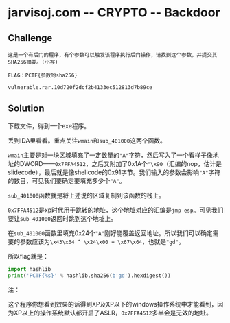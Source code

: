 # jarvisoj.com -- CRYPTO -- Backdoor

## Challenge

```
这是一个有后门的程序，有个参数可以触发该程序执行后门操作，请找到这个参数，并提交其SHA256摘要。(小写)

FLAG：PCTF{参数的sha256}

vulnerable.rar.10d720f2dcf2b4133ec512813d7b89ce
```

## Solution

下载文件，得到一个exe程序。

丢到IDA里看看。重点关注`wmain`和`sub_401000`这两个函数。

`wmain`主要是对一块区域填充了一定数量的`"A"`字符，然后写入了一个看样子像地址的DWORD——`0x7FFA4512`，之后又附加了0x1A个`"\x90`（汇编的nop，估计是slidecode），最后就是像shellcode的0x91字节。我们输入的参数会影响`"A"`字符的数目，可见我们要确定要填充多少个`"A"`。

`sub_401000`函数就是将上述说的区域复制到该函数的栈上。

`0x7FFA4512`是xp时代用于跳转的地址，这个地址对应的汇编是`jmp esp`。可见我们要让`sub_401000`返回时跳到这个地址上。

在`sub_401000`函数里填充0x24个`"A"`刚好能覆盖返回地址。所以我们可以确定需要的参数应该为`\x43\x64 ^ \x24\x00 = \x67\x64`，也就是`"gd"`。

所以flag就是：

```python
import hashlib
print('PCTF{%s}' % hashlib.sha256(b'gd').hexdigest())
```

注：

这个程序你想看到效果的话得到XP及XP以下的windows操作系统中才能看到，因为XP以上的操作系统默认都开启了ASLR，`0x7FFA4512`多半会是无效的地址。

